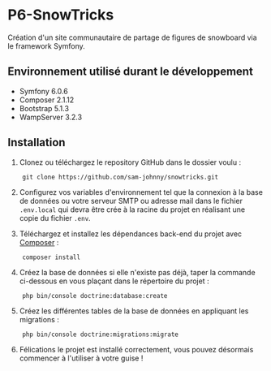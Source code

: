 # P6-SnowTricks

Création d'un site communautaire de partage de figures de snowboard via le framework Symfony.

## Environnement utilisé durant le développement
* Symfony 6.0.6
* Composer 2.1.12
* Bootstrap 5.1.3
* WampServer 3.2.3

## Installation
1. Clonez ou téléchargez le repository GitHub dans le dossier voulu :
```
    git clone https://github.com/sam-johnny/snowtricks.git
```
2. Configurez vos variables d'environnement tel que la connexion à la base de données ou votre serveur SMTP ou adresse mail dans le fichier `.env.local` qui devra être crée à la racine du projet en réalisant une copie du fichier `.env`.

3. Téléchargez et installez les dépendances back-end du projet avec [Composer](https://getcomposer.org/download/) :
```
    composer install
```
4. Créez la base de données si elle n'existe pas déjà, taper la commande ci-dessous en vous plaçant dans le répertoire du projet :
```
    php bin/console doctrine:database:create
```
5. Créez les différentes tables de la base de données en appliquant les migrations :
```
    php bin/console doctrine:migrations:migrate
```
6. Félications le projet est installé correctement, vous pouvez désormais commencer à l'utiliser à votre guise !
